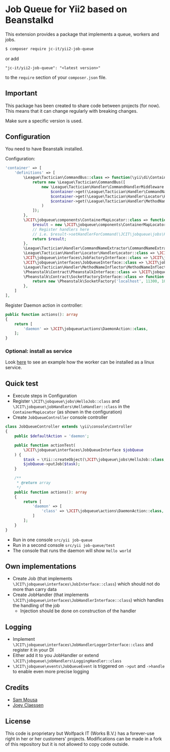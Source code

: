 # Job Queue for Yii2 based on Beanstalkd

This extension provides a package that implements a queue, workers and jobs.

```bash
$ composer require jc-it/yii2-job-queue
```

or add

```
"jc-it/yii2-job-queue": "<latest version>"
```

to the `require` section of your `composer.json` file.

## Important

This package has been created to share code between projects (for now). This means that it can change regularly with breaking changes.

Make sure a specific version is used.

## Configuration

You need to have Beanstalk installed.

Configuration:

```php
'container' => [
    'definitions' => [
        \League\Tactician\CommandBus::class => function(\yii\di\Container $container) {
            return new \League\Tactician\CommandBus([
                new \League\Tactician\Handler\CommandHandlerMiddleware (
                    $container->get(\League\Tactician\Handler\CommandNameExtractor\CommandNameExtractor::class),
                    $container->get(\League\Tactician\Handler\Locator\HandlerLocator::class),
                    $container->get(\League\Tactician\Handler\MethodNameInflector\MethodNameInflector::class)
                )
            ]);
        },
        \JCIT\jobqueue\components\ContainerMapLocator::class => function(\yii\di\Container $container) {
            $result = new \JCIT\jobqueue\components\ContainerMapLocator($container);
            // Register handlers here
            // i.e. $result->setHandlerForCommand(\JCIT\jobqueue\jobs\HelloJob::class, \JCIT\jobqueue\jobHandlers\HelloHandler::class);
            return $result;
        },
        \League\Tactician\Handler\CommandNameExtractor\CommandNameExtractor::class => \League\Tactician\Handler\CommandNameExtractor\ClassNameExtractor::class,
        \League\Tactician\Handler\Locator\HandlerLocator::class => \JCIT\jobqueue\components\ContainerMapLocator::class,
        \JCIT\jobqueue\interfaces\JobFactoryInterface::class => \JCIT\jobqueue\factories\JobFactory::class,
        \JCIT\jobqueue\interfaces\JobQueueInterface::class => \JCIT\jobqueue\components\Beanstalk::class,
        \League\Tactician\Handler\MethodNameInflector\MethodNameInflector::class => \League\Tactician\Handler\MethodNameInflector\HandleInflector::class,
        \Pheanstalk\Contract\PheanstalkInterface::class => \JCIT\jobqueue\components\Beanstalk::class,
        \Pheanstalk\Contract\SocketFactoryInterface::class => function() {
            return new \Pheanstalk\SocketFactory('localhost', 11300, 10);
        },
    ]
],
```

Register Daemon action in controller:

```php
public function actions(): array
{
    return [
        'daemon' => \JCIT\jobqueue\actions\DaemonAction::class,
    ];
}
```

### Optional: install as service

Look [here](https://www.yiiframework.com/extension/yiisoft/yii2-queue/doc/guide/2.0/en/worker) to see an example how the worker can be installed as a linux service.

## Quick test

- Execute steps in Configuration
- Register `\JCIT\jobqueue\jobs\HelloJob::class` and `\JCIT\jobqueue\jobHandlers\HelloHandler::class` in the `ContainerMapLocator` (as shown in the configuration)
- Create `JobQueueController` console controller
```php
class JobQueueController extends \yii\console\Controller
{
    public $defaultAction = 'daemon';

    public function actionTest(
        \JCIT\jobqueue\interfaces\JobQueueInterface $jobQueue
    ) {
        $task = \Yii::createObject(\JCIT\jobqueue\jobs\HelloJob::class, ['world']);
        $jobQueue->putJob($task);
    }

    /**
     * @return array
     */
    public function actions(): array
    {
        return [
            'daemon' => [
                'class' => \JCIT\jobqueue\actions\DaemonAction::class,
            ]
        ];
    }
}
```
- Run in one console `src/yii job-queue`
- Run in a second console `src/yii job-queue/test`
- The console that runs the daemon will show `Hello world`

## Own implementations
- Create Job (that implements `\JCIT\jobqueue\interfaces\JobInterface::class`) which should not do more than carry data
- Create JobHandler (that implements `\JCIT\jobqueue\interfaces\JobHandlerInterface::class`) which handles the handling of the job
  - Injection should be done on construction of the handler

## Logging
- Implement `\JCIT\jobqueue\interfaces\JobHandlerLoggerInterface::class` and register it in your DI
- Either add it to you JobHandler or extend `\JCIT\jobqueue\jobHandlers\LoggingHandler::class`
- `\JCIT\jobqueue\events\JobQueueEvent` is triggered on `->put` and `->handle` to enable even more precise logging  

## Credits
- [Sam Mousa](https://github.com/SamMousa)
- [Joey Claessen](https://github.com/joester89)

## License

This code is proprietary but Wolfpack IT (Works B.V.) has a forever-use right in her or her customers' projects. 
Modifications can be made in a fork of this repository but it is not allowed to copy code outside. 